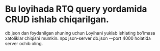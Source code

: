 # Bu loyihada RTQ query yordamida CRUD ishlab chiqarilgan.

db.json dan foydanilgan shuning uchun 
Loyihani yuklab ishlating bo'lmasa xatoliklar chiqishi mumkin.
npx json-server db.json --port 4000 holatida server ochib oling.
